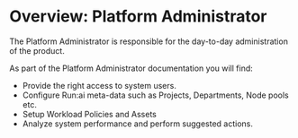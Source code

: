 

# Overview: Platform Administrator

The Platform Administrator is responsible for the day-to-day administration of the product. 

As part of the Platform Administrator documentation you will find:


* Provide the right access to system users.
* Configure Run:ai meta-data such as Projects, Departments, Node pools etc.  
* Setup Workload Policies and Assets
* Analyze system performance and perform suggested actions. 